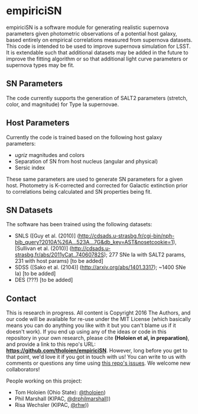 # empiriciSN
empiriciSN is a software module for generating realistic supernova parameters given photometric observations of a potential host galaxy, based entirely on empirical correlations measured from supernova datasets. This code is intended to be used to improve supernova simulation for LSST. It is extendable such that additional datasets may be added in the future to improve the fitting algorithm or so that additional light curve parameters or supernova types may be fit.

## SN Parameters
The code currently supports the generation of SALT2 parameters (stretch, color, and magnitude) for Type Ia supernovae.

## Host Parameters
Currently the code is trained based on the following host galaxy parameters:
- *ugriz* magnitudes and colors
- Separation of SN from host nucleus (angular and physical)
- Sersic index

These same parameters are used to generate SN parameters for a given host. Photometry is K-corrected and corrected for Galactic extinction prior to correlations being calculated and SN properties being fit. 

## SN Datasets
The software has been trained using the following datasets:
- SNLS ([Guy et al. (2010)] (http://cdsads.u-strasbg.fr/cgi-bin/nph-bib_query?2010A%26A...523A...7G&db_key=AST&nosetcookie=1), [Sullivan et al. (2010)] (http://cdsads.u-strasbg.fr/abs/2011yCat..74060782S); 277 SNe Ia with SALT2 params, 231 with host params) [to be added]
- SDSS ([Sako et al. (2104)] (http://arxiv.org/abs/1401.3317); ~1400 SNe Ia) [to be added]
- DES (???) [to be added]


## Contact

This is research in progress. All content is Copyright 2016 The Authors, and our code will be available for re-use under the MIT License (which basically means you can do anything you like with it but you can't blame us if it doesn't work). If you end up using any of the ideas or code in this repository in your own research, please cite **(Holoien et al, in preparation)**, and provide a link to this repo's URL: **https://github.com/tholoien/empiriciSN**. However, long before you get to that point, we'd love it if you got in touch with us! You can write to us with comments or questions any time using [this repo's issues](https://github.com/tholoien/empiriciSN/issues). We welcome new collaborators!

People working on this project:

* Tom Holoien (Ohio State): [@tholoien](https://github.com/tholoien/empiriciSN/issues/new?body=@tholoien))
* Phil Marshall (KIPAC, [@drphilmarshall](https://github.com/tholoien/empiriciSN/issues/new?body=@drphilmarshall)))
* Risa Wechsler (KIPAC, [@rhw](https://github.com/tholoien/empiriciSN/issues/new?body=@rhw)))

